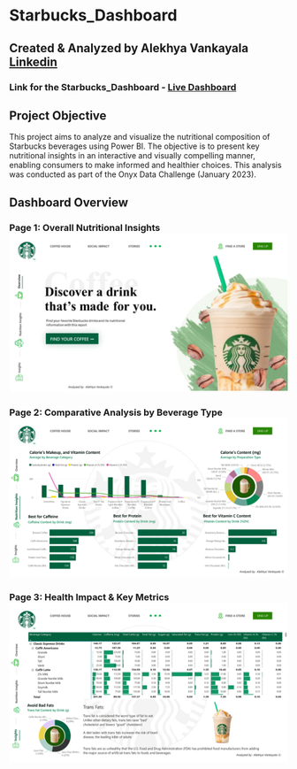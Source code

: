 # Starbucks_Dashboard 

## Created & Analyzed by Alekhya Vankayala [Linkedin](https://www.linkedin.com/in/alekhyavankayala/)

### Link for the Starbucks_Dashboard - [Live Dashboard](https://app.powerbi.com/view?r=eyJrIjoiZDAwZmE3YTItOWJkNS00MWMxLTk1Y2ItZDBiNmY5ZDQyYjM2IiwidCI6ImRmODY3OWNkLWE4MGUtNDVkOC05OWFjLWM4M2VkN2ZmOTVhMCJ9)


## Project Objective
This project aims to analyze and visualize the nutritional composition of Starbucks beverages using Power BI. The objective is to present key nutritional insights in an interactive and visually compelling manner, enabling consumers to make informed and healthier choices. This analysis was conducted as part of the Onyx Data Challenge (January 2023).

## Dashboard Overview

### Page 1: Overall Nutritional Insights ![image](https://github.com/AlekhyaVankayala09/Starbucks_Dashboard/blob/ba7930bdfd6dd4b2328b44d7cc63ee9001526308/Overview.jpg)


### Page 2: Comparative Analysis by Beverage Type ![image](https://github.com/AlekhyaVankayala09/Starbucks_Dashboard/blob/9675f416d2747d1fbd62deb75506af2112f05387/Nutrition%20Insights.jpg)


### Page 3: Health Impact & Key Metrics ![image](https://github.com/AlekhyaVankayala09/Starbucks_Dashboard/blob/9675f416d2747d1fbd62deb75506af2112f05387/Insights.jpg)



